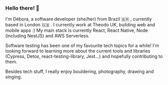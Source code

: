 ### Hello there! 🤩

I'm Débora, a software developer (she/her) from Brazil 🇧🇷 , currently based in London 🇬🇧 . 
I currently work at Theodo UK, building web and mobile apps :)
My main stack is currently React, React Native, Node (including NestJS) and AWS Serverless.

Software testing has been one of my favourite tech topics for a while! I'm looking forward to learning more about the current tools and libraries (Cypress, Detox, react-testing-library, Jest...) and hopefully contributing to them.

Besides tech stuff, I really enjoy bouldering, photography, drawing and singing.
<!--
**deboraornellas/deboraornellas** is a ✨ _special_ ✨ repository because its `README.md` (this file) appears on your GitHub profile.

Here are some ideas to get you started:

- 🔭 I’m currently working on ...
- 🌱 I’m currently learning ...
- 👯 I’m looking to collaborate on ...
- 🤔 I’m looking for help with ...
- 💬 Ask me about ...
- 📫 How to reach me: ...
- 😄 Pronouns: ...
- ⚡ Fun fact: ...
-->
